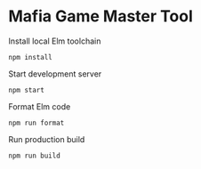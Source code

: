 # Mafia Game Master Tool

Install local Elm toolchain

```
npm install
```

Start development server

```
npm start
```

Format Elm code

```
npm run format
```

Run production build

```
npm run build
```
